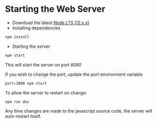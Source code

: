 # Starting the Web Server

* Download the latest [Node LTS (12.x.x)](https://nodejs.org/en/download/)
* Installing dependencies
```bash
npm install
```
* Starting the server
```bash
npm start
```

This will start the server on port *8080*

If you wish to change the port, update the port environment variable
```bash
port=3000 npm start
```

To allow the server to restart on change:
```bash
npm run dev
```
Any time changes are made to the javascript source code, the server will auto-restart itself.
